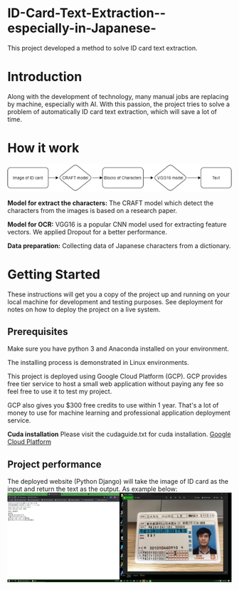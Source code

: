 # ID-Card-Text-Extraction--especially-in-Japanese-
This project developed a method to solve ID card text extraction.
# Introduction
  Along with the development of technology, many manual jobs are replacing by machine, especially with AI.
  With this passion, the project tries to solve a problem of automatically ID card text extraction, which will save a lot of time.
# How it work
![Alt text](https://github.com/shilv21/ID-Card-Text-Extraction--especially-in-Japanese-/blob/master/process.png)

**Model for extract the characters:** The CRAFT model which detect the characters from the images is based on a research paper.

**Model for OCR:** VGG16 is a popular CNN model used for extracting feature vectors. We applied Dropout for a better performance.

**Data preparation:** Collecting data of Japanese characters from a dictionary. 
# Getting Started

These instructions will get you a copy of the project up and running on your local machine for development and testing purposes. See deployment for notes on how to deploy the project on a live system.

## Prerequisites

Make sure you have python 3 and Anaconda installed on your environment.

The installing process is demonstrated in Linux environments.

This project is deployed using Google Cloud Platform (GCP). GCP provides free tier service to host a small web application without paying any fee so feel free to use it to test my project.

GCP also gives you $300 free credits to use within 1 year. That's a lot of money to use for machine learning and professional application deployment service.

**Cuda installation** Please visit the cudaguide.txt for cuda installation.
[Google Cloud Platform](https://cloud.google.com/)
## Project performance
The deployed website (Python Django) will take the image of ID card as the input and return the text as the output. As example below:
![Alt text](https://github.com/shilv21/ID-Card-Text-Extraction--especially-in-Japanese-/blob/master/demo.png)

